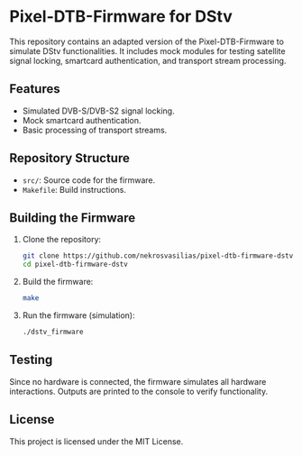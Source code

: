 # Pixel-DTB-Firmware for DStv

This repository contains an adapted version of the Pixel-DTB-Firmware to simulate DStv functionalities. It includes mock modules for testing satellite signal locking, smartcard authentication, and transport stream processing.

## Features
- Simulated DVB-S/DVB-S2 signal locking.
- Mock smartcard authentication.
- Basic processing of transport streams.

## Repository Structure
- `src/`: Source code for the firmware.
- `Makefile`: Build instructions.

## Building the Firmware
1. Clone the repository:
   ```bash
   git clone https://github.com/nekrosvasilias/pixel-dtb-firmware-dstv.git
   cd pixel-dtb-firmware-dstv
   ```
2. Build the firmware:
   ```bash
   make
   ```
3. Run the firmware (simulation):
   ```bash
   ./dstv_firmware
   ```

## Testing
Since no hardware is connected, the firmware simulates all hardware interactions. Outputs are printed to the console to verify functionality.

## License
This project is licensed under the MIT License.
